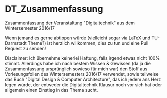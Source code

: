 # DT_Zusammenfassung
Zusammenfassung der Veranstaltung "Digitaltechnik" aus dem Wintersemester 2016/17

Wenn jemand es gerne abtippen würde (vielleicht sogar via LaTeX und TU-Darmstadt Theme?) ist herzlich willkommen, dies zu tun und eine Pull Request zu senden!

Disclaimer: Ich übernehme keinerlei Haftung, falls irgend etwas nicht 100% stimmt. Allerdings habe ich nach bestem Wissen & Gewissen (da ja die Zusammenfassung ursprünglich sowieso für mich war) den Stoff aus Vorlesungsfolien des Wintersemesters 2016/17 verwendet, sowie teilweise das Buch "Digital Design & Computer Architecture", das ich jedem ans Herz legen würde, der entweder die Digitaltechnik Klausur noch vor sich hat oder allgemein einen Einstieg in das Thema sucht.